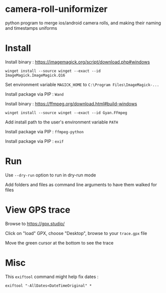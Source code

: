 # camera-roll-uniformizer

python program to merge ios/android camera rolls, and making their naming and timestamps uniforms


# Install

Install binary : https://imagemagick.org/script/download.php#windows

    winget install --source winget --exact --id ImageMagick.ImageMagick.Q16

Set environment variable `MAGICK_HOME` to `C:\Program Files\ImageMagick-...`

Install package via PIP : `Wand`

Install binary : https://ffmpeg.org/download.html#build-windows

    winget install --source winget --exact --id Gyan.FFmpeg

Add install path to the user's environment variable `PATH`

Install package via PIP : `ffmpeg-python`

Install package via PIP : `exif`


# Run

Use `--dry-run` option to run in dry-run mode

Add folders and files as command line arguments to have them walked for files


# View GPS trace

Browse to https://gpx.studio/

Click on "load" GPX, choose "Desktop", browse to your `trace.gpx` file

Move the green cursor at the bottom to see the trace

# Misc

This `exiftool` command might help fix dates :

    exiftool "-AllDates<DateTimeOriginal" *
